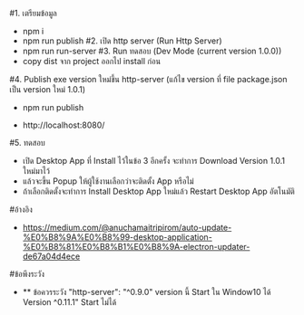 #1.  เตรียมข้อมูล
- npm i
- npm run publish
#2. เปิด http server (Run Http Server)
- npm run run-server
#3. Run ทดสอบ (Dev Mode (current version 1.0.0))
- copy dist จาก project ออกไป install ก่อน 

#4. Publish exe version ใหม่ขึ้น http-server (แก้ไข version ที่ file package.json เป็น version ใหม่ 1.0.1)
- npm run publish

- http://localhost:8080/

#5. ทดสอบ 
- เปิด Desktop App ที่ Install ไว้ในข้อ 3 อีกครั้ง จะทำการ Download Version 1.0.1 ใหม่มาไว้ 
- แล้วจะขึ้น Popup ให้ผู้ใช้งานเลือกว่าจะติดตั้ง App หรือไม่
- ถ้าเลือกติดตั้งจะทำการ Install Desktop App ใหม่แล้ว Restart Desktop App อัตโนมัติ

#อ้างอิง
- https://medium.com/@anuchamaitripirom/auto-update-%E0%B8%9A%E0%B8%99-desktop-application-%E0%B8%81%E0%B8%B1%E0%B8%9A-electron-updater-de67a04d4ece


#ข้อพึงระวัง
- ** ข้อควรระวัง "http-server": "^0.9.0" version นี้ Start ใน Window10 ได้  Version ^0.11.1" Start ไม่ได้